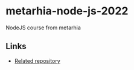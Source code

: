 # metarhia-node-js-2022

NodeJS course from metarhia

## Links

- [Related repository](https://github.com/HowProgrammingWorks/DDD)
